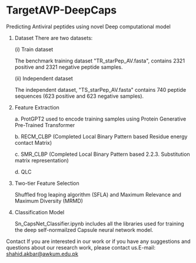 # TargetAVP-DeepCaps
Predicting Antiviral peptides using novel Deep computational model

1. Dataset
There are two datasets:

   (i) Train dataset

   The benchmark training dataset "TR_starPep_AV.fasta", contains 2321 positive and 2321 negative peptide samples.

   (ii) Independent dataset

   The independent dataset, "TS_starPep_AV.fasta" contains 740 peptide sequences (623 positive and 623 negative samples).

2. Feature Extraction

   a. ProtGPT2 used to encode training samples using Protein Generative Pre-Trained Transformer
   
   b. RECM_CLBP (Completed Local Binary Pattern based Residue energy contact Matrix)

   c. SMR_CLBP (Completed Local Binary Pattern based 2.2.3.	Substitution matrix representation)

   d. QLC 

3.	Two-tier Feature Selection 

  	 Shuffled frog leaping algorithm (SFLA) and Maximum Relevance and Maximum Diversity (MRMD)
 
4. Classification Model

   Sn_CapsNet_Classifier.ipynb includes all the libraries used for training the deep self-normailzed Capsule neural network model.


Contact
If you are interested in our work or if you have any suggestions and questions about our research work, please contact us.E-mail: shahid.akbar@awkum.edu.pk
